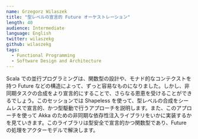 ```yaml
---
name: Grzegorz Wilaszek
title: "型レベルの宣言的 Future オーケストレーション"
length: 40
audience: Intermediate
language: English
twitter: wilaszekg
github: wilaszekg
tags:
  - Functional Programming
  - Software Design and Architecture
---
```

Scala での並行プログラミングは、関数型の設計や、モナド的なコンテクストを持つ Future などの構造によって、ずっと容易なものになりました。しかし、非同期タスクの合成をより宣言的にすることで、さらなる恩恵を受けることができるでしょう。このセッションでは Shapeless を使って、型レベルの合成をシームレスで宣言的、かつ型駆動で行うアプローチを説明します。また、このアプローチを使って Akka のための非同期な依存性注入ライブラリをいかに実装するかを見ていきます。このライブラリは型安全で宣言的かつ関数型であり、Future の処理をアクターモデルで解決します。
